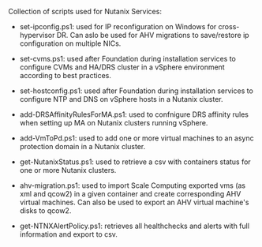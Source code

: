 Collection of scripts used for Nutanix Services:

- set-ipconfig.ps1: used for IP reconfiguration on Windows for cross-hypervisor DR. Can aslo be used for AHV migrations to save/restore ip configuration on multiple NICs.

- set-cvms.ps1: used after Foundation during installation services to configure CVMs and HA/DRS cluster in a vSphere environment according to best practices.

- set-hostconfig.ps1: used after Foundation during installation services to configure NTP and DNS on vSphere hosts in a Nutanix cluster.

- add-DRSAffinityRulesForMA.ps1: used to confnigure DRS affinity rules when setting up MA on Nutanix clusters running vSphere.

- add-VmToPd.ps1: used to add one or more virtual machines to an async protection domain in a Nutanix cluster.

- get-NutanixStatus.ps1: used to retrieve a csv with containers status for one or more Nutanix clusters.

- ahv-migration.ps1: used to import Scale Computing exported vms (as xml and qcow2) in a given container and create corresponding AHV virtual machines.  Can also be used to export an AHV virtual machine's disks to qcow2.

- get-NTNXAlertPolicy.ps1: retrieves all healthchecks and alerts with full information and export to csv.
